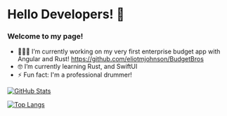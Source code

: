 # Hello Developers! 👋
### Welcome to my page!

- 👨🏻‍💻 I’m currently working on my very first enterprise budget app with Angular and Rust! https://github.com/eliotmjohnson/BudgetBros
- 🤓 I’m currently learning Rust, and SwiftUI
- ⚡ Fun fact: I'm a professional drummer!

[![GitHub Stats](https://github-readme-stats.vercel.app/api?username=eliotmjohnson&show_icons=true&theme=transparent&hide=issues,prs&count_private=true&hide_rank=true)](https://github.com/eliotmjohnson)

[![Top Langs](https://github-readme-stats.vercel.app/api/top-langs/?username=eliotmjohnson&size_weight=0.5&count_weight=0.5&theme=transparent&hide=css,html,svelte,slint,vue,procfile,blade&langs_count=6&layout=compact)](https://github.com/eliotmjohnson?tab=repositories)
